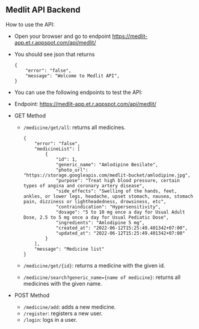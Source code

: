 ## Medlit API Backend

How to use the API:

-   Open your browser and go to endpoint https://medlit-app.et.r.appspot.com/api/medlit/
-   You should see json that returns

    ```
    {
        "error": "false",
    	"message": "Welcome to Medlit API",
    }
    ```

-   You can use the following endpoints to test the API:
-   Endpoint: https://medlit-app.et.r.appspot.com/api/medlit/

-   GET Method

    -   `/medicine/get/all`: returns all medicines.

        ```
        {
            "error": "false",
            "medicineList": [
                {
                    "id": 1,
                    "generic_name": "Amlodipine Besilate",
                    "photo_url": "https://storage.googleapis.com/medlit-bucket/amlodipine.jpg",
                    "purpose": "Treat high blood pressure, certain types of angina and coronary artery disease",
                    "side_effects": "Swelling of the hands, feet, ankles, or lower legs, headache, upset stomach, nausea, stomach pain, dizziness or lightheadedness, drowsiness, etc",
                    "contraindication": "Hypersensitivity",
                    "dosage": "5 to 10 mg once a day for Usual Adult Dose, 2.5 to 5 mg once a day for Usual Pediatic Dose",
                    "ingredients": "Amlodipine 5 mg",
                    "created_at": "2022-06-12T15:25:49.401342+07:00",
                    "updated_at": "2022-06-12T15:25:49.401342+07:00"
                }
            ],
            "message": "Medicine list"
        }
        ```

    -   `/medicine/get/{id}`: returns a medicine with the given id.
    -   `/medicine/search?generic_name={name of medicine}`: returns all medicines with the given name.

-   POST Method
    -   `/medicine/add`: adds a new medicine.
    -   `/register`: registers a new user.
    -   `/login`: logs in a user.
